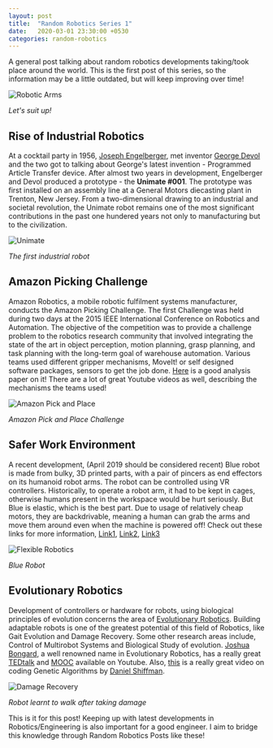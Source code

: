 ```yaml
---
layout: post
title:  "Random Robotics Series 1"
date:   2020-03-01 23:30:00 +0530
categories: random-robotics
---
```

A general post talking about random robotics developments taking/took place around the world. This is the first post of this series, so the information may be a little outdated, but will keep improving over time!

![Robotic Arms](https://thumbs.gfycat.com/EnergeticGlumAfricancivet-size_restricted.gif)

*Let's suit up!*

## Rise of Industrial Robotics
At a cocktail party in 1956, [Joseph Engelberger](https://en.wikipedia.org/wiki/Joseph_Engelberger), met inventor [George Devol](https://en.wikipedia.org/wiki/George_Devol) and the two got to talking about George's latest invention - Programmed Article Transfer device. After almost two years in development, Engelberger and Devol produced a prototype - the **Unimate #001**. The prototype was first installed on an assembly line at a General Motors diecasting plant in Trenton, New Jersey. From a two-dimensional drawing to an industrial and societal revolution, the Unimate robot remains one of the most significant contributions in the past one hundered years not only to manufacturing but to the civilization.

![Unimate](https://www.robotics.org/joseph-engelberger/images/unimate.jpg)

*The first industrial robot*

## Amazon Picking Challenge
Amazon Robotics, a mobile robotic fulfilment systems manufacturer, conducts the Amazon Picking Challenge. The first Challenge was held during two days at the 2015 IEEE International Conference on Robotics and Automation. The objective of the competition was to provide a challenge problem to the robotics research community that involved integrating the state of the art in object perception, motion planning, grasp planning, and task planning with the long-term goal of warehouse automation. Various teams used different gripper mechanisms, MoveIt! or self designed software packages, sensors to get the job done. [Here](https://arxiv.org/pdf/1601.05484.pdf) is a good analysis paper on it! There are a lot of great Youtube videos as well, describing the mechanisms the teams used!

![Amazon Pick and Place](https://vision.princeton.edu/projects/2017/arc/gifs/example-09.gif)

*Amazon Pick and Place Challenge*

## Safer Work Environment
A recent development, (April 2019 should be considered recent) Blue robot is made from bulky, 3D printed parts, with a pair of pincers as end effectors on its humanoid robot arms. The robot can be controlled using VR controllers. Historically, to operate a robot arm, it had to be kept in cages, otherwise humans present in the workspace would be hurt seriously. But Blue is elastic, which is the best part. Due to usage of relatively cheap motors, they are backdrivable, meaning a human can grab the arms and move them around even when the machine is powered off! Check out these links for more information, [Link1](https://www.wired.com/story/blue-the-robot/), [Link2](https://www.theverge.com/2019/4/9/18295029/robot-ai-blue-uc-berkeley-cheap-safe-humans), [Link3](https://spectrum.ieee.org/automaton/robotics/industrial-robots/uc-berkeley-blue-low-cost-force-controlled-robot-arm)

![Flexible Robotics](https://cdn.vox-cdn.com/uploads/chorus_asset/file/16018445/blue_the_robot_pushover.gif)

*Blue Robot*

## Evolutionary Robotics
Development of controllers or hardware for robots, using biological principles of evolution concerns the area of [Evolutionary Robotics](https://en.wikipedia.org/wiki/Evolutionary_robotics). Building adaptable robots is one of the greatest potential of this field of Robotics, like Gait Evolution and Damage Recovery. Some other research areas include, Control of Multirobot Systems and Biological Study of evolution. [Joshua Bongard](https://en.wikipedia.org/wiki/Josh_Bongard), a well renowned name in Evolutionary Robotics, has a really great [TEDtalk](https://www.youtube.com/watch?v=9s0VKIKMhec) and [MOOC](https://www.youtube.com/playlist?list=PLAuiGdPEdw0jAKhgqWBqX_eacJWqyPCZ2) available on Youtube. Also, [this](https://www.youtube.com/watch?v=bGz7mv2vD6g) is a really great video on coding Genetic Algorithms by [Daniel Shiffman](https://en.wikipedia.org/wiki/Daniel_Shiffman).

![Damage Recovery](https://www.aivanet.com/wp-content/uploads/2015/05/cute-widdle-robot-2015-05-28-021.gif)

*Robot learnt to walk after taking damage*

This is it for this post! Keeping up with latest developments in Robotics/Engineering is also important for a good engineer. I aim to bridge this knowledge through Random Robotics Posts like these! 




